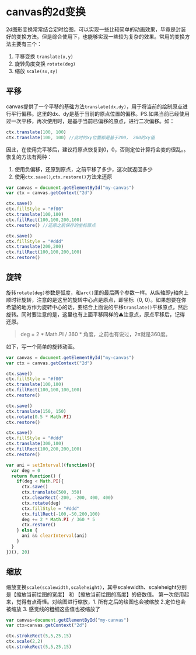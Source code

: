 # canvas的2d变换

2d图形变换常常结合定时绘图，可以实现一些比较简单的动画效果，毕竟是封装好的变换方法。但是综合使用下，也能够实现一些较为复杂的效果。常用的变换方法主要有三个：  
1. 平移变换 `translate(x,y)`
2. 旋转角度变换 `rotate(deg)`
3. 缩放 `scale(sx,sy)`

## 平移
canvas提供了一个平移的基础方法`translate(dx,dy)`，用于将当前的绘制原点进行平行偏移。这里的dx、dy是基于当前的原点位置的偏移。PS.如果当前已经使用过一次平移，再次使用时，是基于当前已偏移的原点，进行二次偏移。如：
```js
ctx.translate(100, 100)
ctx.translate(100, 100) //此时的xy位置都是基于200， 200的xy值
```

因此，在使用完平移后，建议将原点恢复到0，0，否则定位计算将会变的很乱。。
恢复的方法有两种：
1. 使用负偏移，还原到原点，之前平移了多少，这次就返回多少
2. 使用`ctx.save()`,`ctx.restore()`方法来还原

```js
var canvas = document.getElementById("my-canvas")
var ctx = canvas.getContext("2d")

ctx.save()
ctx.fillStyle = "#f00"
ctx.translate(100,100)
ctx.fillRect(100,100,200,100)
ctx.restore() //还原之前保存的坐标原点

ctx.save()
ctx.fillStyle = "#ddd"
ctx.translate(200,200)
ctx.fillRect(100,100,200,100)
ctx.restore()
```

## 旋转
旋转`rotate(deg)`参数是弧度，和`arc()`里的最后两个参数一样。从纵轴即y轴向上顺时针旋转，注意的是这里的旋转中心点是原点，即坐标（0, 0）。如果想要在你希望的地方作为旋转中心的话，要结合上面说的平移`translate()`平移原点，然后旋转。同时要注意的是，这里也有上面平移同样的⚠️注意点，原点平移后，记得还原。
> deg = 2 * Math.PI / 360 * 角度，之前也有说过，2π就是360度。

如下，写一个简单的旋转动画。
```js
var canvas = document.getElementById("my-canvas")
var ctx = canvas.getContext("2d")

ctx.save()
ctx.fillStyle = "#f00"
ctx.translate(100,100)
ctx.fillRect(100,100,100,100)
ctx.restore()

ctx.save()
ctx.translate(150, 150)
ctx.rotate(0.5 * Math.PI)
ctx.restore()

ctx.save()
ctx.fillStyle = "#ddd"
ctx.translate(300,100)
ctx.fillRect(100,200,200,100)
ctx.restore()

var ani = setInterval((function(){
  var deg = 0
  return function() {
    if(deg < Math.PI){
      ctx.save()
      ctx.translate(500, 350)
      ctx.clearRect(-200, -200, 400, 400)
      ctx.rotate(deg)
      ctx.fillStyle = "#ddd"
      ctx.fillRect(-100,-50,200,100)
      deg += 2 * Math.PI / 360 * 5
      ctx.restore()
    } else {
      ani && clearInterval(ani)
    }
  }
})(), 20)
```

## 缩放
缩放变换`scale(scalewidth,scaleheight)`，其中scalewidth、scaleheight分别是【缩放当前绘图的宽度】 和 【缩放当前绘图的高度】的倍数值。
第一次使用起来，觉得有点奇怪。对绘图进行缩放，1. 所有之后的绘图也会被缩放 2.定位也会被缩放 3. 感觉线的粗细这些值也被缩放了

```js
var canvas=document.getElementById("my-canvas")
var ctx=canvas.getContext("2d")

ctx.strokeRect(5,5,25,15)
ctx.scale(2,2)
ctx.strokeRect(5,5,25,15)
```